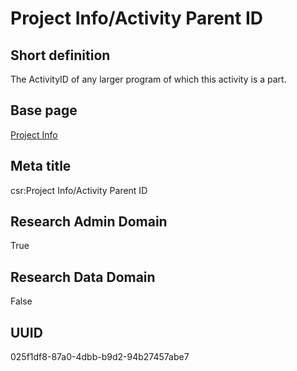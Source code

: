 # Project Info/Activity Parent ID
## Short definition
The ActivityID of any larger program of which this activity is a part.
## Base page
[Project Info](../../Objects/Project%20Info.md)
## Meta title
csr:Project Info/Activity Parent ID
## Research Admin Domain
True
## Research Data Domain
False
## UUID
025f1df8-87a0-4dbb-b9d2-94b27457abe7

